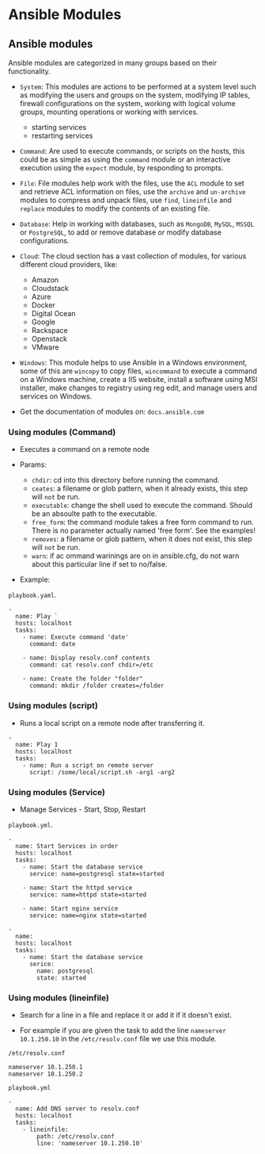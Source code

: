 # Ansible Modules

## Ansible modules

Ansible modules are categorized in many groups based on their functionality.

- `System`: This modules are actions to be performed at a system level such as modifying the users and groups on the system, modifying IP tables, firewall configurations on the system, working with logical volume groups, mounting operations or working with services.
  - starting services
  - restarting services

- `Command`: Are used to execute commands, or scripts on the hosts, this could be as simple as using the `command` module or an interactive execution using the `expect` module, by responding to prompts.

- `File`: File modules help work with the files, use the `ACL` module to set and retrieve ACL information on files, use the `archive` and `un-archive` modules to compress and unpack files, use `find`, `lineinfile` and `replace` modules to modify the contents of an existing file.

- `Database`: Help in working with databases, such as `MongoDB`, `MySQL`, `MSSQL` or `PostgreSQL`, to add or remove database or modify database configurations.

- `Cloud`: The cloud section has a vast collection of modules, for various different cloud providers, like:
  - Amazon
  - Cloudstack
  - Azure
  - Docker
  - Digital Ocean
  - Google
  - Rackspace
  - Openstack
  - VMware

- `Windows`: This module helps to use Ansible in a Windows environment, some of this are `wincopy` to copy files, `wincommand` to execute a command on a Windows machine, create a IIS website, install a software using MSI installer, make changes to registry using reg edit, and manage users and services on Windows.

- Get the documentation of modules on: `docs.ansible.com`

### Using modules (Command)

- Executes a command on a remote node

- Params:
  - `chdir`: cd into this directory before running the command.
  - `ceates`: a filename or glob pattern, when it already exists, this step will `not` be run.
  - `executable`: change the shell used to execute the command. Should be an absoulte path to the executable.
  - `free_form`: the command module takes a free form command to run. There is no parameter actually named 'free form'. See the examples!
  - `removes`: a filename or glob pattern, when it does not exist, this step will `not` be run.
  - `warn`: if ac ommand warinings are on in ansible.cfg, do not warn about this particular line if set to no/false.

- Example:

`playbook.yaml`.

```
-
  name: Play `
  hosts: localhost
  tasks:
    - name: Execute command 'date'
      command: date

    - name: Display resolv.conf contents
      command: cat resolv.conf chdir=/etc

    - name: Create the folder "folder"
      command: mkdir /folder creates=/folder
```

### Using modules (script)

- Runs a local script on a remote node after transferring it.

```
-
  name: Play 1
  hosts: localhost
  tasks:
    - name: Run a script on remote server
      script: /some/local/script.sh -arg1 -arg2
```

### Using modules (Service)

- Manage Services - Start, Stop, Restart

`playbook.yml`.
```
-
  name: Start Services in order
  hosts: localhost
  tasks:
    - name: Start the database service
      service: name=postgresql state=started

    - name: Start the httpd service
      service: name=httpd state=started

    - name: Start nginx service
      service: name=nginx state=started
```
```
-
  name:
  hosts: localhost
  tasks:
    - name: Start the database service
      serice:
        name: postgresql
        state: started
```

### Using modules (lineinfile)

- Search for a line in a file and replace it or add it if it doesn't exist.

- For example if you are given the task to add the line `nameserver 10.1.250.10` in the `/etc/resolv.conf` file we use this module.

`/etc/resolv.conf`
```
nameserver 10.1.250.1
nameserver 10.1.250.2
```

`playbook.yml`
```
-
  name: Add DNS server to resolv.conf
  hosts: localhost
  tasks:
    - lineinfile:
        path: /etc/resolv.conf
        line: 'nameserver 10.1.250.10'
```

